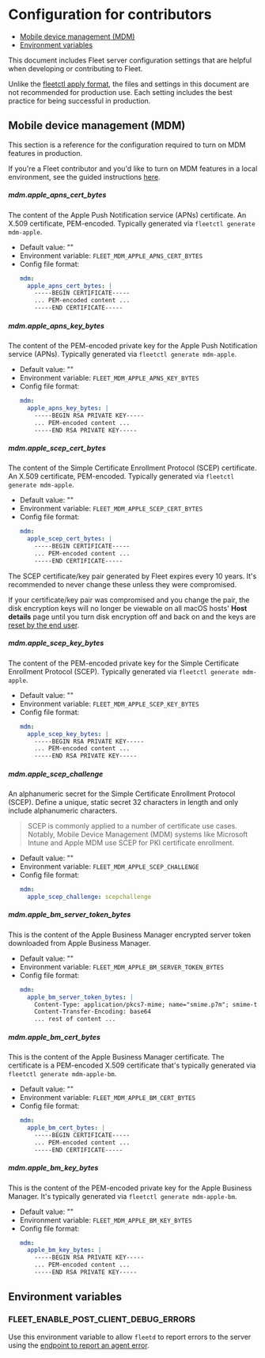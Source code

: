 # Configuration for contributors

- [Mobile device management (MDM)](#mobile-device-management-mdm)
- [Environment variables](#environment-variables)

This document includes Fleet server configuration settings that are helpful when developing or contributing to Fleet.

Unlike the [fleetctl apply format](https://github.com/fleetdm/fleet/tree/main/docs/Contributing/fleetctl-apply.md), the files and settings in this document are not recommended for production use. Each setting includes the best practice for being successful in production.

## Mobile device management (MDM)

This section is a reference for the configuration required to turn on MDM features in production.

If you're a Fleet contributor and you'd like to turn on MDM features in a local environment, see the guided instructions [here](https://github.com/fleetdm/fleet/blob/main/docs/Contributing/Testing-and-local-development.md#mdm-setup-and-testing).

##### mdm.apple_apns_cert_bytes

The content of the Apple Push Notification service (APNs) certificate. An X.509 certificate, PEM-encoded. Typically generated via `fleetctl generate mdm-apple`.

- Default value: ""
- Environment variable: `FLEET_MDM_APPLE_APNS_CERT_BYTES`
- Config file format:
  ```yaml
  mdm:
    apple_apns_cert_bytes: |
      -----BEGIN CERTIFICATE-----
      ... PEM-encoded content ...
      -----END CERTIFICATE-----
  ```

##### mdm.apple_apns_key_bytes

The content of the PEM-encoded private key for the Apple Push Notification service (APNs). Typically generated via `fleetctl generate mdm-apple`.

- Default value: ""
- Environment variable: `FLEET_MDM_APPLE_APNS_KEY_BYTES`
- Config file format:
  ```yaml
  mdm:
    apple_apns_key_bytes: |
      -----BEGIN RSA PRIVATE KEY-----
      ... PEM-encoded content ...
      -----END RSA PRIVATE KEY-----
  ```

##### mdm.apple_scep_cert_bytes

The content of the Simple Certificate Enrollment Protocol (SCEP) certificate. An X.509 certificate, PEM-encoded. Typically generated via `fleetctl generate mdm-apple`.

- Default value: ""
- Environment variable: `FLEET_MDM_APPLE_SCEP_CERT_BYTES`
- Config file format:
  ```yaml
  mdm:
    apple_scep_cert_bytes: |
      -----BEGIN CERTIFICATE-----
      ... PEM-encoded content ...
      -----END CERTIFICATE-----
  ```

The SCEP certificate/key pair generated by Fleet expires every 10 years. It's recommended to never change these unless they were compromised.

If your certificate/key pair was compromised and you change the pair, the disk encryption keys will no longer be viewable on all macOS hosts' **Host details** page until you turn disk encryption off and back on and the keys are [reset by the end user](https://fleetdm.com/docs/using-fleet/MDM-migration-guide#how-to-turn-on-disk-encryption).

##### mdm.apple_scep_key_bytes

The content of the PEM-encoded private key for the Simple Certificate Enrollment Protocol (SCEP). Typically generated via `fleetctl generate mdm-apple`.

- Default value: ""
- Environment variable: `FLEET_MDM_APPLE_SCEP_KEY_BYTES`
- Config file format:
  ```yaml
  mdm:
    apple_scep_key_bytes: |
      -----BEGIN RSA PRIVATE KEY-----
      ... PEM-encoded content ...
      -----END RSA PRIVATE KEY-----
  ```

##### mdm.apple_scep_challenge

An alphanumeric secret for the Simple Certificate Enrollment Protocol (SCEP). Define a unique, static secret 32 characters in length and only include alphanumeric characters.

> SCEP is commonly applied to a number of certificate use cases. Notably, Mobile Device Management (MDM) systems like Microsoft Intune and Apple MDM use SCEP for PKI certificate enrollment.

- Default value: ""
- Environment variable: `FLEET_MDM_APPLE_SCEP_CHALLENGE`
- Config file format:
  ```yaml
  mdm:
    apple_scep_challenge: scepchallenge
  ```

##### mdm.apple_bm_server_token_bytes

This is the content of the Apple Business Manager encrypted server token downloaded from Apple Business Manager.

- Default value: ""
- Environment variable: `FLEET_MDM_APPLE_BM_SERVER_TOKEN_BYTES`
- Config file format:
  ```yaml
  mdm:
    apple_bm_server_token_bytes: |
      Content-Type: application/pkcs7-mime; name="smime.p7m"; smime-type=enveloped-data
      Content-Transfer-Encoding: base64
      ... rest of content ...
  ```

##### mdm.apple_bm_cert_bytes

This is the content of the Apple Business Manager certificate. The certificate is a PEM-encoded X.509 certificate that's typically generated via `fleetctl generate mdm-apple-bm`.

- Default value: ""
- Environment variable: `FLEET_MDM_APPLE_BM_CERT_BYTES`
- Config file format:
  ```yaml
  mdm:
    apple_bm_cert_bytes: |
      -----BEGIN CERTIFICATE-----
      ... PEM-encoded content ...
      -----END CERTIFICATE-----
  ```

##### mdm.apple_bm_key_bytes

This is the content of the PEM-encoded private key for the Apple Business Manager. It's typically generated via `fleetctl generate mdm-apple-bm`.

- Default value: ""
- Environment variable: `FLEET_MDM_APPLE_BM_KEY_BYTES`
- Config file format:
  ```yaml
  mdm:
    apple_bm_key_bytes: |
      -----BEGIN RSA PRIVATE KEY-----
      ... PEM-encoded content ...
      -----END RSA PRIVATE KEY-----
  ```

## Environment variables

### FLEET_ENABLE_POST_CLIENT_DEBUG_ERRORS

Use this environment variable to allow `fleetd` to report errors to the server using the [endpoint to report an agent error](./API-for-contributors.md#report-an-agent-error).

<meta name="pageOrderInSection" value="1100">
<meta name="description" value="Learn about the configuration files and settings that are helpful when developing or contributing to Fleet.">
